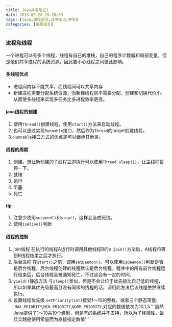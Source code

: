 ```yaml
---
title: Java并发笔记1
date: 2018-06-28 15:28:59
tags: [Java,编程语言,读书笔记,并发]
categories: [编程语言]
---
```

### 进程和线程
一个进程可以有多个线程，线程有自己的堆栈，自己的程序计数器和局部变量，但是他们共享进程的系统资源。因此要小心线程之间彼此影响。

#### 多线程优点
- 进程间内存不能共享，而线程间可以共享内存
- 新建进程需要分配系统资源，而新建线程则不需要分配，创建和切换代价小，从而使多线程来实现多任务比多进程效率更高。

#### java线程的创建
1. 使用`Thread()`创建线程，使用`start()`方法来启动线程。
2. 也可以通过实现`Runnable`接口，然后作为`Thread`的target创建线程。
3. `Runnable`接口方式的优点是可以继承其他类。

#### 线程的周期
1. 创建。想让新创建的子线程立即执行可以使用`Thread.sleep(1)`，让主线程暂停一下。
2. 就绪
3. 运行
4. 阻塞
5. 死亡

#### tip
1. 注意少使用`suspend()`和`stop()`，这样会造成死锁。
2. 使用`isAlive()`判断

#### 线程的控制
1. join线程
在执行的线程A运行时调用其他线程B的`B.join()`方法后，A线程将等到B线程结束之后才执行。
2. 后台进程
在`start()`之前，调用`setDaemon()`。可以使用`isDaemon()`判断是否是后台线程，后台线程创建的线程默认是后台线程。程序中的所有前台线程运行结束后，后台线程会被通知死亡，不过这会有一定的时间。
3. `yield()`静态方法
与`sleep()`类似，但是不会让位于优先级比自己低的线程，所以如果其优先级最高且没有同级的线程的话，调用此方法后该线程依然继续执行。
4. 设置线程优先级
`setPriority(int)`接受1～10的整数，或者三个静态常量:  `MAX_PRIORITY`,`MIN_PRIORITY`,`NORM_PRIORITY`,对应的数值依次为10,1,5.'''虽然Java提供了1～10共10个级别，但是有的系统并不支持，所以为了移植性，最佳实践是使用常量而为直接指定数值'''
